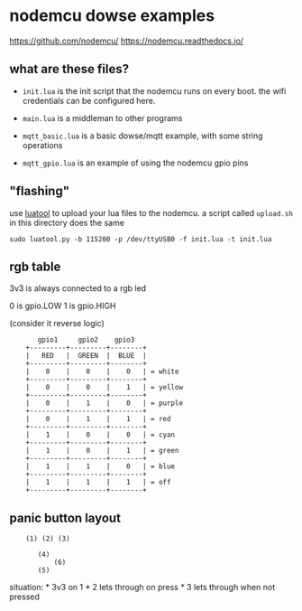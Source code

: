 nodemcu dowse examples
======================

https://github.com/nodemcu/
https://nodemcu.readthedocs.io/


what are these files?
---------------------

* `init.lua` is the init script that the nodemcu runs on every boot.
  the wifi credentials can be configured here.

* `main.lua` is a middleman to other programs

* `mqtt_basic.lua` is a basic dowse/mqtt example, with some string
  operations

* `mqtt_gpio.lua` is an example of using the nodemcu gpio pins



"flashing"
----------

use [luatool](https://github.com/4refr0nt/luatool/) to upload your lua
files to the nodemcu. a script called `upload.sh` in this directory does
the same

```
sudo luatool.py -b 115200 -p /dev/ttyUSB0 -f init.lua -t init.lua
```


rgb table
---------

3v3 is always connected to a rgb led

0 is gpio.LOW
1 is gpio.HIGH

(consider it reverse logic)

		   gpio1     gpio2    gpio3
		+---------+---------+--------+
		|   RED   |  GREEN  |  BLUE  |
		+---------+---------+--------+
		|    0    |    0    |    0   | = white
		+---------+---------+--------+
		|    0    |    0    |    1   | = yellow
		+---------+---------+--------+
		|    0    |    1    |    0   | = purple
		+---------+---------+--------+
		|    0    |    1    |    1   | = red
		+---------+---------+--------+
		|    1    |    0    |    0   | = cyan
		+---------+---------+--------+
		|    1    |    0    |    1   | = green
		+---------+---------+--------+
		|    1    |    1    |    0   | = blue
		+---------+---------+--------+
		|    1    |    1    |    1   | = off
		+---------+---------+--------+


panic button layout
-------------------

		(1) (2) (3)

		   (4)
		       (6)
		   (5)

situation:
	* 3v3 on 1
		* 2 lets through on press
		* 3 lets through when not pressed
